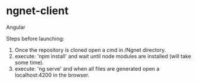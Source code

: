 # ngnet-client
Angular

Steps before launching:

  1. Once the repository is cloned open a cmd in /Ngnet directory.
  2. execute: 'npm install' and wait until node modules are installed (will take some time).
  3. execute: 'ng serve' and when all files are generated open a localhost:4200 in the browser.
